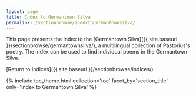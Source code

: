 ```yaml
---
layout: page
title: Index to Germantown Silva
permalink: /sectionbrowse/indextogermantownsilva/
---
```


This page presents the index to the [Germantown Silva]({{ site.baseurl }}/sectionbrowse/germantownsilva/), a multilingual collection of Pastorius's poetry. The index can be used to find individual poems in the Germantown Silva.

[Return to Indices]({{ site.baseurl }}/sectionbrowse/indices/)

{% include toc_theme.html collection='toc' facet_by='section_title' only='Index to Germantown Silva' %}
